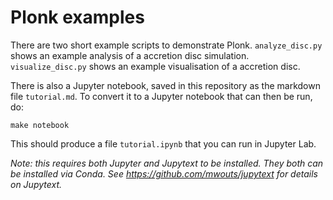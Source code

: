 Plonk examples
==============

There are two short example scripts to demonstrate Plonk. `analyze_disc.py` shows an example analysis of a accretion disc simulation. `visualize_disc.py` shows an example visualisation of a accretion disc.

There is also a Jupyter notebook, saved in this repository as the markdown file `tutorial.md`. To convert it to a Jupyter notebook that can then be run, do:

```
make notebook
```

This should produce a file `tutorial.ipynb` that you can run in Jupyter Lab.

*Note: this requires both Jupyter and Jupytext to be installed. They both can be installed via Conda. See https://github.com/mwouts/jupytext for details on Jupytext.*
